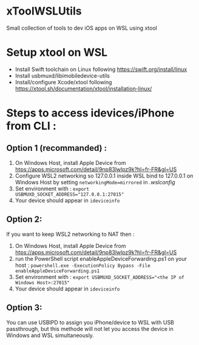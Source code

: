 # xToolWSLUtils
Small collection of tools to dev iOS apps on WSL using xtool

# Setup xtool on WSL
* Install Swift toolchain on Linux following <https://swift.org/install/linux>
* Install usbmuxd/libimobiledevice-utils
* Install/configure Xcode/xtool following <https://xtool.sh/documentation/xtool/installation-linux/>

# Steps to access idevices/iPhone from CLI :
## Option 1 (recommanded) : 
1. On Windows Host, install Apple Device from <htps://apps.microsoft.com/detail/9np83lwlpz9k?hl=fr-FR&gl=US>
2. Configure WSL2 networking so 127.0.0.1 inside WSL bind to 127.0.0.1 on Windows Host by setting
`networkingMode=mirrored`
in _.wslconfig_
3. Set environment with : 
`export USBMUXD_SOCKET_ADDRESS="127.0.0.1:27015"`
4. Your device should appear in `ideviceinfo`  
## Option 2: 
If you want to keep WSL2 networking to NAT then : 
1. On Windows Host, install Apple Device from <htps://apps.microsoft.com/detail/9np83lwlpz9k?hl=fr-FR&gl=US>
2. run the PowerShell script enableAppleDeviceForwarding.ps1 on your host :
`powershell.exe -ExecutionPolicy Bypass -File enableAppleDeviceForwarding.ps1` 
3.  Set environment with :
`export USBMUXD_SOCKET_ADDRESS="<the IP of Windows Host>:27015"`
4. Your device should appear in `ideviceinfo`
## Option 3:
You can use USBIPD to assign you iPhone/device to WSL with USB passthrough, but this methode will not let you access the device in Windows and WSL simultaneously. 
